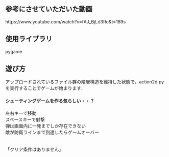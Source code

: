 <h2>参考にさせていただいた動画</h2>
https://www.youtube.com/watch?v=fAJ_BjLd3Ro&t=189s

<h2>使用ライブラリ</h2>
pygame

<h2>遊び方</h2>
アップロードされているファイル群の階層構造を維持した状態で，action2d.pyを実行することでゲームが始まります．

<h4>シューティングゲームを作る気らしい・・？</h4>
左右キーで移動<br>
スペースキーで射撃<br>
弾は画面内に一発までしか存在できない<br>
敵が防衛ラインまで到達したらゲームオーバー<br>
<br>
<br>
「クリア条件はありません」
<br>
<br>
